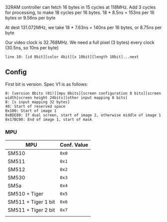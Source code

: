 32RAM controller can fetch 16 bytes in 15 cycles at 118MHz. Add 3 cycles for processing, to make 18 cycles per 16 bytes. 18 * 8.5ns = 153ns per 16 bytes or 9.56ns per byte

At dest 131.072MHz, we take 18 * 7.63ns = 140ns per 16 bytes, or 8.75ns per byte

Our video clock is 32.768MHz. We need a full pixel (3 bytes) every clock (30.5ns, so 10ns per byte)

```
line 10: [id 8bit][color 4bit][x 10bit][length 10bit]...next
```

## Config

First bit is version. Spec V1 is as follows:

```
0: [version 8bits (01)][mpu 8bits][screen configuration 8 bits][screen width|screen height 24bits][other input mapping 8 bits]
8: [s input mapping 32 bytes]
40: Start of reserved space
0x100: Start of image 1
0xBDE80: If dual screen, start of image 2, otherwise middle of image 1
0x17BC00: End of image 1, start of mask
```

### MPU

| MPU                 | Conf. Value |
| ------------------- | ----------- |
| SM510               | `0x0`       |
| SM511               | `0x1`       |
| SM512               | `0x2`       |
| SM530               | `0x3`       |
| SM5a                | `0x4`       |
| SM510 + Tiger       | `0x5`       |
| SM511 + Tiger 1 bit | `0x6`       |
| SM511 + Tiger 2 bit | `0x7`        |
|                     |             |